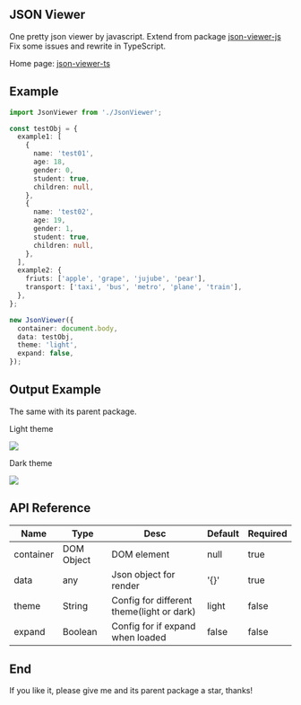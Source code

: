 ## JSON Viewer

One pretty json viewer by javascript. Extend from package [json-viewer-js](https://github.com/renhongl/json-viewer-js)
Fix some issues and rewrite in TypeScript.

Home page: [json-viewer-ts](https://github.com/zouyi100/json-viewer-ts)

## Example

```ts
import JsonViewer from './JsonViewer';

const testObj = {
  example1: [
    {
      name: 'test01',
      age: 18,
      gender: 0,
      student: true,
      children: null,
    },
    {
      name: 'test02',
      age: 19,
      gender: 1,
      student: true,
      children: null,
    },
  ],
  example2: {
    friuts: ['apple', 'grape', 'jujube', 'pear'],
    transport: ['taxi', 'bus', 'metro', 'plane', 'train'],
  },
};

new JsonViewer({
  container: document.body,
  data: testObj,
  theme: 'light',
  expand: false,
});
```

## Output Example

The same with its parent package.

Light theme

![](https://renhongl.github.io/images/s2.png)

Dark theme

![](https://renhongl.github.io/images/s1.png)

## API Reference

| Name      | Type       | Desc                                      | Default | Required |
| --------- | ---------- | ----------------------------------------- | ------- | -------- |
| container | DOM Object | DOM element                               | null    | true     |
| data      | any        | Json object for render                    | '{}'    | true     |
| theme     | String     | Config for different theme(light or dark) | light   | false    |
| expand    | Boolean    | Config for if expand when loaded          | false   | false    |

## End

If you like it, please give me and its parent package a star, thanks!
